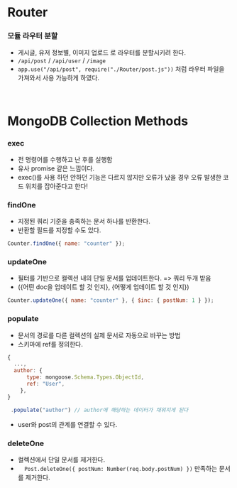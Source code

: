# Router

### 모듈 라우터 분할

- 게시글, 유저 정보별, 이미지 업로드 로 라우터를 분할시키려 한다.
- `/api/post` / `/api/user` / `/image`
- `app.use("/api/post", require("./Router/post.js"))` 처럼 라우터 파일을 가져와서 사용 가능하게 하였다.

<br/>

# MongoDB Collection Methods

### exec

- 전 명령어를 수행하고 난 후를 실행함
- 유사 promise 같은 느낌이다.
- exec()를 사용 하던 안하던 기능은 다르지 않지만 오류가 났을 경우 오류 발생한 코드 위치를 잡아준다고 한다!

### findOne

- 지정된 쿼리 기준을 충족하는 문서 하나를 반환한다.
- 반환할 필드를 지정할 수도 있다.

```js
Counter.findOne({ name: "counter" });
```

### updateOne

- 필터를 기반으로 컬렉션 내의 단일 문서를 업데이트한다. => 쿼리 두개 받음
- ({어떤 doc을 업데이트 할 것 인지}, {어떻게 업데이트 할 것 인지})

```js
Counter.updateOne({ name: "counter" }, { $inc: { postNum: 1 } });
```

### populate

- 문서의 경로를 다른 컬렉션의 실제 문서로 자동으로 바꾸는 방법
- 스키마에 ref를 정의한다.
```js
{ 
  ...,
  author: {
      type: mongoose.Schema.Types.ObjectId,
      ref: "User",
    },
}
```

```js
 .populate("author") // author에 해당하는 데이터가 채워지게 된다 
```
- user와 post의 관계를 연결할 수 있다.

### deleteOne
- 컬렉션에서 단일 문서를 제거한다.
- `  Post.deleteOne({ postNum: Number(req.body.postNum) })` 만족하는 문서를 제거한다.


